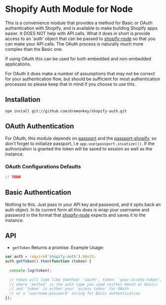 # Shopify Auth Module for Node

This is a convenience module that provides a method for Basic or OAuth authentication with Shopify, and is available to make building Shopify apps easier. It DOES NOT help with API calls. What it does in short is provide access to an 'auth' object that can be passed to [shopify-node](https://github.com/dremonkey/shopify-node) so that you can make your API calls. The OAuth process is naturally much more complex than the Basic one.

If using OAuth this can be used for both embedded and non-embedded applications.

For OAuth it does make a number of assumptions that may not be correct for your authentication flow, but should be sufficient for most authentication processes so please keep that in mind if you choose to use this.

## Installation

```npm install git://github.com/dremonkey/shopify-auth.git```

## OAuth Authentication

For OAuth, this module depends on [passport](http://passportjs.org/) and the [passport-shopify](https://github.com/dremonkey/passport-shopify), so don't forget to initialize passport, i.e ```app.use(passport.iniatize())```. If the authorization is granted the token will be saved to session as well as the instance.

### OAuth Configurations Defaults

```javascript
// TODO
```

## Basic Authentication

Nothing to this. Just pass in your API key and password, and it spits back an auth object. In its current form all this does is wrap your username and password in the format that [shopify-node](https://github.com/dremonkey/shopify-node) expects and saves it to the instance.

## API

- ```getToken``` Returns a promise. Example Usage:

```javascript
var auth = require('shopify-auth').OAuth;
auth.getToken().then(function (token) {
  
  console.log(token);
  
  // token will look like {method: 'oauth', token: 'your-access-token'}
  // where 'method' is the auth type you used (either OAuth or Basic)
  // and 'token' is either your 'access token' for OAuth
  // or a 'username:password' string for Basic authentication
});

``` 

